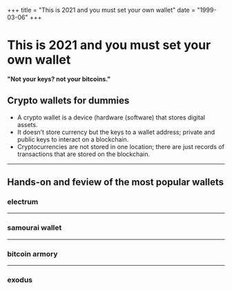 +++
title = "This is 2021 and you must set your own wallet"
date = "1999-03-06"
+++



# This is 2021 and you must set your own wallet

**"Not your keys? not your bitcoins."**

## Crypto wallets for dummies
* A crypto wallet is a device (hardware (software) that stores digital assets.
* It doesn’t store currency but the keys to a wallet address; private and public keys to interact on a blockchain.
* Cryptocurrencies are not stored in one location; there are just records of transactions that are stored on the blockchain.


---
## Hands-on and feview of the most popular wallets


### electrum


---

### samourai wallet


---

### bitcoin armory


---

### exodus

